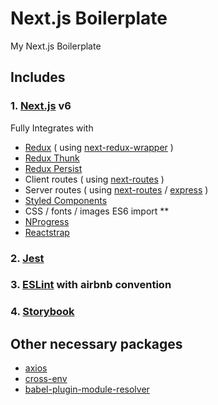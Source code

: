 # Next.js Boilerplate

My Next.js Boilerplate

## Includes

### 1. [Next.js](https://github.com/zeit/next.js) v6

Fully Integrates with

* [Redux](https://github.com/reactjs/redux) ( using [next-redux-wrapper](https://github.com/kirill-konshin/next-redux-wrapper) )
* [Redux Thunk](https://github.com/gaearon/redux-thunk)
* [Redux Persist](https://github.com/rt2zz/redux-persist)
* Client routes ( using [next-routes](https://github.com/fridays/next-routes) )
* Server routes ( using [next-routes](https://github.com/fridays/next-routes) / [express](https://github.com/expressjs/express) )
* [Styled Components](https://github.com/styled-components/styled-components)
* CSS / fonts / images ES6 import \*\*
* [NProgress](https://github.com/rstacruz/nprogress)
* [Reactstrap](https://github.com/reactstrap/reactstrap)

### 2. [Jest](https://facebook.github.io/jest/)

### 3. [ESLint](https://github.com/eslint/eslint) with airbnb convention

### 4. [Storybook](https://github.com/storybooks/storybook)

## Other necessary packages

* [axios](https://github.com/axios/axios)
* [cross-env](https://github.com/kentcdodds/cross-env)
* [babel-plugin-module-resolver](https://github.com/tleunen/babel-plugin-module-resolver)
